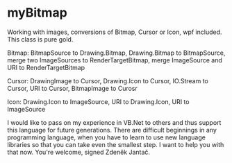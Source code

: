 # myBitmap

Working with images, conversions of Bitmap, Cursor or Icon, wpf included. This class is pure gold.

  Bitmap:
    BitmapSource to Drawing.Bitmap,
    Drawing.Bitmap to BitmapSource,
    merge two ImageSources to RenderTargetBitmap,
    merge ImageSource and URI to RenderTargetBitmap
  
  Cursor:
    DrawingImage to Cursor,
    Drawing.Icon to Cursor,
    IO.Stream to Cursor,
    URI to Cursor,
    BitmapImage to Curosr
  
  Icon:
    Drawing.Icon to ImageSource,
    URI to Drawing.Icon,
    URI to ImageSource

I would like to pass on my experience in VB.Net to others and thus support this language for future generations. There are difficult beginnings in any programming language, when you have to learn to use new language libraries so that you can take even the smallest step. I want to help you with that now. You're welcome, signed Zdeněk Jantač.
